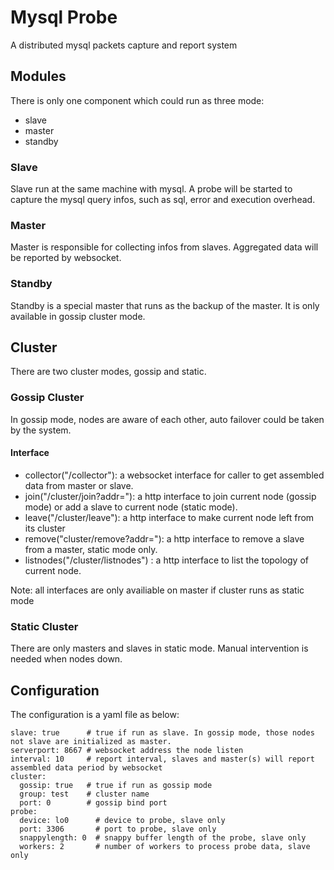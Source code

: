 # Mysql Probe
A distributed mysql packets capture and report system

## Modules
There is only one component which could run as three mode:
* slave
* master
* standby

### Slave
Slave run at the same machine with mysql. A probe will be started to capture the mysql query infos, such as sql, error and execution overhead.

### Master
Master is responsible for collecting infos from slaves. Aggregated data will be reported by websocket.

### Standby
Standby is a special master that runs as the backup of the master. It is only available in gossip cluster mode.

## Cluster
There are two cluster modes, gossip and static. 

### Gossip Cluster
In gossip mode, nodes are aware of each other, auto failover could be taken by the system.

#### Interface
* collector("/collector"): a websocket interface for caller to get assembled data from master or slave.
* join("/cluster/join?addr="): a http interface to join current node (gossip mode) or add a slave to current node (static mode).
* leave("/cluster/leave"): a http interface to make current node left from its cluster
* remove("cluster/remove?addr="): a http interface to remove a slave from a master, static mode only.
* listnodes("/cluster/listnodes") : a http interface to list the topology of current node.

Note: all interfaces are only availiable on master if cluster runs as static mode

### Static Cluster
There are only masters and slaves in static mode. Manual intervention is needed when nodes down.

## Configuration

The configuration is a yaml file as below:

	slave: true      # true if run as slave. In gossip mode, those nodes not slave are initialized as master. 
	serverport: 8667 # websocket address the node listen
	interval: 10     # report interval, slaves and master(s) will report assembled data period by websocket
	cluster:
	  gossip: true   # true if run as gossip mode
  	  group: test    # cluster name
  	  port: 0        # gossip bind port
	probe:
	  device: lo0      # device to probe, slave only
	  port: 3306       # port to probe, slave only
	  snappylength: 0  # snappy buffer length of the probe, slave only
	  workers: 2       # number of workers to process probe data, slave only
